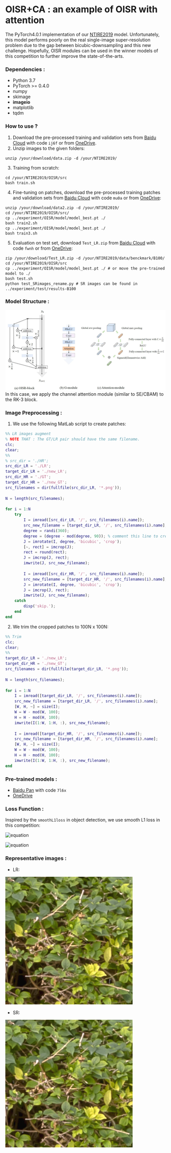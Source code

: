 # OISR+CA : an example of OISR with attention
The PyTorch4.0.1 implementation of our [NTIRE2019](https://competitions.codalab.org/competitions/21439) model. Unfortunately, this model performs poorly on the real single-image super-resolution problem due to the gap between bicubic-downsampling and this new challenge. Hopefully, OISR modules can be used in the winner models of this competition to further improve the state-of-the-arts.

### Dependencies :
* Python 3.7
* PyTorch >= 0.4.0
* numpy
* skimage
* **imageio**
* matplotlib
* tqdm

### How to use ?
1. Download the pre-processed training and validation sets from [Baidu Cloud](https://pan.baidu.com/s/1wU6EWMUbAgasJVBGjxTa0w) with code `ij6f` or from [OneDrive](https://1drv.ms/u/s!Av1MQK8mV3J8gmz3FKBlKa1SZ3BY).
2. Unzip images to the given folders:
```shell
unzip /your/download/data.zip -d /your/NTIRE2019/
```
3. Training from scratch:
```shell
cd /your/NTIRE2019/OISR/src
bash train.sh
```
4. Fine-tuning on patches, download the pre-processed training patches and validation sets from [Baidu Cloud](https://pan.baidu.com/s/1y5FQMYe96hqiuv3a0KTvZQ) with code `mu0a` or from [OneDrive](https://1drv.ms/u/s!Av1MQK8mV3J8gmtownoDhLJBwHy5):
```shell
unzip /your/download/data2.zip -d /your/NTIRE2019/
cd /your/NTIRE2019/OISR/src/
cp ../experiment/OISR/model/model_best.pt ./
bash train2.sh
cp ../experiment/OISR/model/model_best.pt ./
bash train3.sh
```
5. Evaluation on test set, download `Test_LR.zip` from [Baidu Cloud](https://pan.baidu.com/s/1-eQFiO-nj5btDI8ym7yWbA) with code `fwnh` or from [OneDrive](https://1drv.ms/u/s!Av1MQK8mV3J8gm2Xko-mFzwgRVIo):
```shell
zip /your/download/Test_LR.zip -d /your/NTIRE2019/data/benckmark/B100/
cd /your/NTIRE2019/OISR/src
cp ../experiment/OISR/model/model_best.pt ./ # or move the pre-trained model to ./
bash test.sh
python test_SRimages_rename.py # SR images can be found in ../experiment/test/results-B100
```

### Model Structure :
![](./OISR_AC.jpg)
In this case, we apply the channel attention module (similar to SE/CBAM) to the RK-3 block.

### Image Preprocessing :
1. We use the following MatLab script to create patches:
```matlab
%% LR images augment
% NOTE THAT : The GT/LR pair should have the same filename.
clc;
clear;
%%
% src_dir = './HR';
src_dir_LR = './LR';
target_dir_LR = './new_LR';
src_dir_HR = './GT';
target_dir_HR = './new_GT';
src_filenames = dir(fullfile(src_dir_LR, '*.png'));

N = length(src_filenames);

for i = 1:N
    try
        I = imread([src_dir_LR, '/', src_filenames(i).name]);
        src_new_filename = [target_dir_LR, '/', src_filenames(i).name];
        degree = randi(360);
        degree = (degree - mod(degree, 90)); % comment this line to create more challenging patches
        J = imrotate(I, degree, 'bicubic', 'crop');
        [~, rect] = imcrop(J);
        rect = round(rect);
        J = imcrop(J, rect);
        imwrite(J, src_new_filename);

        I = imread([src_dir_HR, '/', src_filenames(i).name]);
        src_new_filename = [target_dir_HR, '/', src_filenames(i).name];
        J = imrotate(I, degree, 'bicubic', 'crop');
        J = imcrop(J, rect);
        imwrite(J, src_new_filename);
    catch
        disp('skip.');
    end
end
```
2. We trim the cropped patches to 100N x 100N:
```Matlab
%% Trim
clc;
clear;
%%
target_dir_LR = './new_LR';
target_dir_HR = './new_GT';
src_filenames = dir(fullfile(target_dir_LR, '*.png'));

N = length(src_filenames);

for i = 1:N
    I = imread([target_dir_LR, '/', src_filenames(i).name]);
    src_new_filename = [target_dir_LR, '/', src_filenames(i).name];
    [W, H, ~] = size(I);
    W = W - mod(W, 100);
    H = H - mod(H, 100);
    imwrite(I(1:W, 1:H, :), src_new_filename);
    
    I = imread([target_dir_HR, '/', src_filenames(i).name]);
    src_new_filename = [target_dir_HR, '/', src_filenames(i).name];
    [W, H, ~] = size(I);
    W = W - mod(W, 100);
    H = H - mod(H, 100);
    imwrite(I(1:W, 1:H, :), src_new_filename);
end
```

### Pre-trained models :
* [Baidu Pan](https://pan.baidu.com/s/1vIp8JZAc_vyK7a7rdO029A) with code `7l6x`
* [OneDrive]()

### Loss Function :
Inspired by the `smoothL1loss` in object detection, we use smooth L1 loss in this competition:

![equation](http://latex.codecogs.com/gif.latex?z_{i}=0.5(x_i-y_i)^2,&\text{if}|x_i-y_i|<1)

![equation](http://latex.codecogs.com/gif.latex?z_{i}=|x_i-y_i|-0.5,&\text{otherwise})

### Representative images :
* LR:
<img src="./LR/cam1_04.png" width="400" height="400" />

* SR:
<img src="./LR/cam1_04.png" width="400" height="400" />


